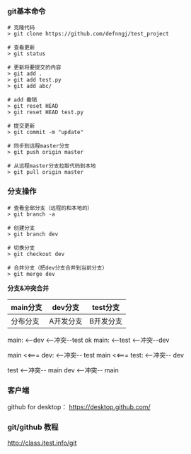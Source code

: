 
### git基本命令

```shell
# 克隆代码
> git clone https://github.com/defnngj/test_project

# 查看更新
> git status

# 更新将要提交的内容
> git add .
> git add test.py
> git add abc/

# add 撤销
> git reset HEAD
> git reset HEAD test.py

# 提交更新
> git commit -m "update"

# 同步到远程master分支
> git push origin master

# 从远程master分支拉取代码到本地
> git pull origin master

```

### 分支操作

```shell
# 查看全部分支（远程的和本地的）
> git branch -a

# 创建分支
> git branch dev

# 切换分支
> git checkout dev

# 合并分支（把dev分支合并到当前分支）
> git merge dev

```

__分支&冲突合并__

|  main分支   | dev分支  | test分支  |
|  ----  | ----  |----  |
| 分布分支  | A开发分支 | B开发分支  |

main: <--dev <--冲突--test  ok
main: <--test <--冲突--dev

main <<=== dev: <--冲突-- test 
main <<=== test: <--冲突-- dev

test <--冲突-- main
dev <--冲突-- main

### 客户端

github for desktop：
https://desktop.github.com/



### git/github 教程

http://class.itest.info/git
